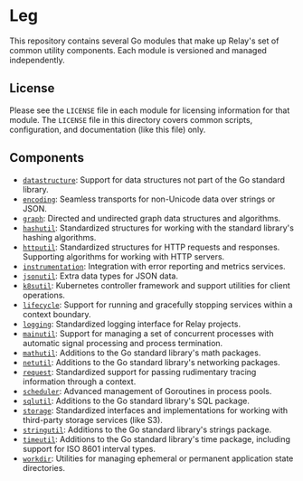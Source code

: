 # Leg

This repository contains several Go modules that make up Relay's set of common
utility components. Each module is versioned and managed independently.

## License

Please see the `LICENSE` file in each module for licensing information for that
module. The `LICENSE` file in this directory covers common scripts,
configuration, and documentation (like this file) only.

## Components

* [`datastructure`](datastructure): Support for data structures not part of the
  Go standard library.
* [`encoding`](encoding): Seamless transports for non-Unicode data over strings
  or JSON.
* [`graph`](graph): Directed and undirected graph data structures and
  algorithms.
* [`hashutil`](hashutil): Standardized structures for working with the standard
  library's hashing algorithms.
* [`httputil`](httputil): Standardized structures for HTTP requests and
  responses. Supporting algorithms for working with HTTP servers.
* [`instrumentation`](instrumentation): Integration with error reporting and
  metrics services.
* [`jsonutil`](jsonutil): Extra data types for JSON data.
* [`k8sutil`](k8sutil): Kubernetes controller framework and support utilities
  for client operations.
* [`lifecycle`](lifecycle): Support for running and gracefully stopping
  services within a context boundary.
* [`logging`](logging): Standardized logging interface for Relay projects.
* [`mainutil`](mainutil): Support for managing a set of concurrent processes
  with automatic signal processing and process termination.
* [`mathutil`](mathutil): Additions to the Go standard library's math packages.
* [`netutil`](netutil): Additions to the Go standard library's networking
  packages.
* [`request`](request): Standardized support for passing rudimentary tracing
  information through a context.
* [`scheduler`](scheduler): Advanced management of Goroutines in process pools.
* [`sqlutil`](sqlutil): Additions to the Go standard library's SQL package.
* [`storage`](storage): Standardized interfaces and implementations for working
  with third-party storage services (like S3).
* [`stringutil`](stringutil): Additions to the Go standard library's strings
  package.
* [`timeutil`](timeutil): Additions to the Go standard library's time package,
  including support for ISO 8601 interval types.
* [`workdir`](workdir): Utilities for managing ephemeral or permanent
  application state directories.
